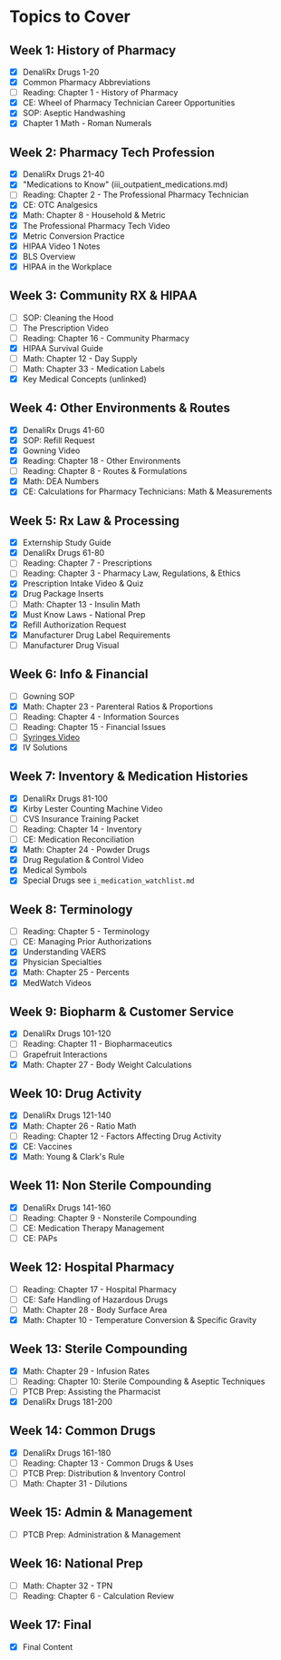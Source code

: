# Topics to Cover

## Week 1: History of Pharmacy

- [x] DenaliRx Drugs 1-20
- [x] Common Pharmacy Abbreviations
- [ ] Reading: Chapter 1 - History of Pharmacy
- [x] CE: Wheel of Pharmacy Technician Career Opportunities
- [x] SOP: Aseptic Handwashing
- [x] Chapter 1 Math - Roman Numerals

## Week 2: Pharmacy Tech Profession

- [x] DenaliRx Drugs 21-40
- [x] "Medications to Know" (iii_outpatient_medications.md)
- [ ] Reading: Chapter 2 - The Professional Pharmacy Technician
- [x] CE: OTC Analgesics
- [x] Math: Chapter 8 - Household & Metric
- [x] The Professional Pharmacy Tech Video
- [x] Metric Conversion Practice
- [x] HIPAA Video 1 Notes
- [x] BLS Overview
- [x] HIPAA in the Workplace

## Week 3: Community RX & HIPAA

- [ ] SOP: Cleaning the Hood
- [ ] The Prescription Video
- [ ] Reading: Chapter 16 - Community Pharmacy
- [x] HIPAA Survival Guide
- [ ] Math: Chapter 12 - Day Supply
- [ ] Math: Chapter 33 - Medication Labels
- [x] Key Medical Concepts (unlinked)

## Week 4: Other Environments & Routes

- [x] DenaliRx Drugs 41-60
- [x] SOP: Refill Request
- [x] Gowning Video
- [x] Reading: Chapter 18 - Other Environments
- [ ] Reading: Chapter 8 - Routes & Formulations
- [x] Math: DEA Numbers
- [x] CE: Calculations for Pharmacy Technicians: Math & Measurements

## Week 5: Rx Law & Processing

- [x] Externship Study Guide
- [x] DenaliRx Drugs 61-80
- [ ] Reading: Chapter 7 - Prescriptions
- [ ] Reading: Chapter 3 - Pharmacy Law, Regulations, & Ethics
- [x] Prescription Intake Video & Quiz
- [x] Drug Package Inserts
- [ ] Math: Chapter 13 - Insulin Math
- [x] Must Know Laws - National Prep
- [x] Refill Authorization Request
- [x] Manufacturer Drug Label Requirements
- [ ] Manufacturer Drug Visual

## Week 6: Info & Financial

- [ ] Gowning SOP
- [x] Math: Chapter 23 - Parenteral Ratios & Proportions
- [ ] Reading: Chapter 4 - Information Sources
- [ ] Reading: Chapter 15 - Financial Issues
- [ ] [Syringes Video](https://www.youtube.com/watch?v=b4Y2qE4ZgvE)
- [x] IV Solutions

## Week 7: Inventory & Medication Histories

- [x] DenaliRx Drugs 81-100
- [x] Kirby Lester Counting Machine Video
- [ ] CVS Insurance Training Packet
- [ ] Reading: Chapter 14 - Inventory
- [ ] CE: Medication Reconciliation
- [x] Math: Chapter 24 - Powder Drugs
- [x] Drug Regulation & Control Video
- [x] Medical Symbols
- [x] Special Drugs see `i_medication_watchlist.md`

## Week 8: Terminology

- [ ] Reading: Chapter 5 - Terminology
- [ ] CE: Managing Prior Authorizations
- [x] Understanding VAERS
- [x] Physician Specialties
- [x] Math: Chapter 25 - Percents
- [x] MedWatch Videos

## Week 9: Biopharm & Customer Service

- [x] DenaliRx Drugs 101-120
- [ ] Reading: Chapter 11 - Biopharmaceutics
- [ ] Grapefruit Interactions
- [x] Math: Chapter 27 - Body Weight Calculations

## Week 10: Drug Activity

- [x] DenaliRx Drugs 121-140
- [x] Math: Chapter 26 - Ratio Math
- [ ] Reading: Chapter 12 - Factors Affecting Drug Activity
- [x] CE: Vaccines
- [x] Math: Young & Clark's Rule

## Week 11: Non Sterile Compounding

- [x] DenaliRx Drugs 141-160
- [ ] Reading: Chapter 9 - Nonsterile Compounding
- [ ] CE: Medication Therapy Management
- [ ] CE: PAPs

## Week 12: Hospital Pharmacy

- [ ] Reading: Chapter 17 - Hospital Pharmacy
- [ ] CE: Safe Handling of Hazardous Drugs
- [ ] Math: Chapter 28 - Body Surface Area
- [x] Math: Chapter 10 - Temperature Conversion & Specific Gravity

## Week 13: Sterile Compounding

- [x] Math: Chapter 29 - Infusion Rates
- [ ] Reading: Chapter 10: Sterile Compounding & Aseptic Techniques
- [ ] PTCB Prep: Assisting the Pharmacist
- [x] DenaliRx Drugs 181-200

## Week 14: Common Drugs

- [x] DenaliRx Drugs 161-180
- [ ] Reading: Chapter 13 - Common Drugs & Uses
- [ ] PTCB Prep: Distribution & Inventory Control
- [ ] Math: Chapter 31 - Dilutions

## Week 15: Admin & Management

- [ ] PTCB Prep: Administration & Management

## Week 16: National Prep

- [ ] Math: Chapter 32 - TPN
- [ ] Reading: Chapter 6 - Calculation Review

## Week 17: Final

- [x] Final Content
